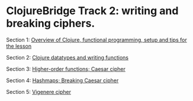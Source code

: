 # ClojureBridge Track 2: writing and breaking ciphers. 

Section 1: [Overview of Clojure, functional programming, setup and tips for the lesson](docs/track2-functional-overview.md)

Section 2: [Clojure datatypes and writing functions](track2-functions.md)

Section 3: [Higher-order functions; Caesar cipher](track2-caesar.md)

Section 4: [Hashmaps; Breaking Caesar cipher](track2-frequency.md)

Section 5: [Vigenere cipher](track2-vigenere.md)


